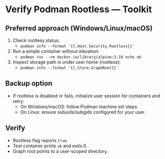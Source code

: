 # Verify Podman Rootless — Toolkit

## Preferred approach (Windows/Linux/macOS)
1. Check rootless status:
   - `podman info --format '{{.Host.Security.Rootless}}'`
2. Run a simple container without elevation:
   - `podman run --rm docker.io/library/alpine:3.19 echo ok`
3. Inspect storage path is under user home (rootless):
   - `podman info --format '{{.Store.GraphRoot}}'`

## Backup option
- If rootless is disabled or fails, initialize user session for containers and retry:
  - On Windows/macOS: follow Podman machine init steps.
  - On Linux: ensure subuids/subgids configured for your user.

## Verify
- Rootless flag reports `true`.
- Test container prints `ok` and exits 0.
- Graph root points to a user-scoped directory.
